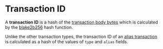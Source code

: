 # Transaction ID

A **transaction ID** is a hash of the [transaction body bytes](/en/blockchain/transaction/transaction-body-bytes) which is calculated by the [blake2b256](https://en.wikipedia.org/wiki/BLAKE_&#40;hash_function&#41;) hash function.

Unlike the other transaction types, the transaction ID of an [alias transaction](/en/blockchain/transaction-type/alias-transaction) is calculated as a hash of the values of `type` and `alias` fields.

